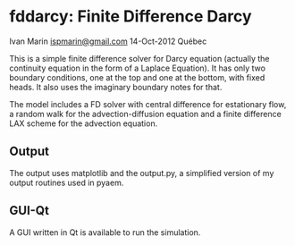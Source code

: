 # fddarcy: Finite Difference Darcy #

Ivan Marin
ispmarin@gmail.com
14-Oct-2012 Québec

This is a simple finite difference solver for Darcy equation (actually the continuity equation in the form of a Laplace Equation). It has only two boundary conditions, one at the top and one at the bottom, with fixed heads. It also uses the imaginary boundary notes for that. 

The model includes a FD solver with central difference for estationary flow, a random walk for the advection-diffusion equation and a finite difference LAX scheme for the advection equation. 

## Output ##

The output uses matplotlib and the output.py, a simplified version of my output routines used in pyaem.

## GUI-Qt ##
A GUI written in Qt is available to run the simulation. 
